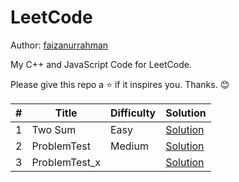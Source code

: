 # LeetCode

Author: [faizanurrahman](https://github.com/faizanurrahman)

My C++ and JavaScript Code for LeetCode.

Please give this repo a :star: if it inspires you. Thanks. :blush:


\# | Title | Difficulty | Solution
---|---|---|---
1 | Two Sum | Easy | [Solution](leetcode/1.%20Two%20Sum)
2 | ProblemTest | Medium | [Solution](leetcode/2.%20ProblemTest)
3 | ProblemTest_x |  | [Solution](leetcode/3.%20ProblemTest_x)
